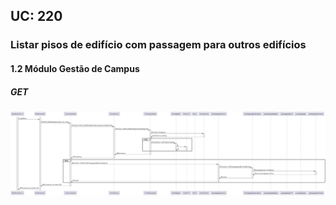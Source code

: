 ## **UC: 220**

### Listar pisos de edifício com passagem para outros edifícios

#### 1.2        Módulo Gestão de Campus
##### GET

![UC SSD: 220](UC220.png)
